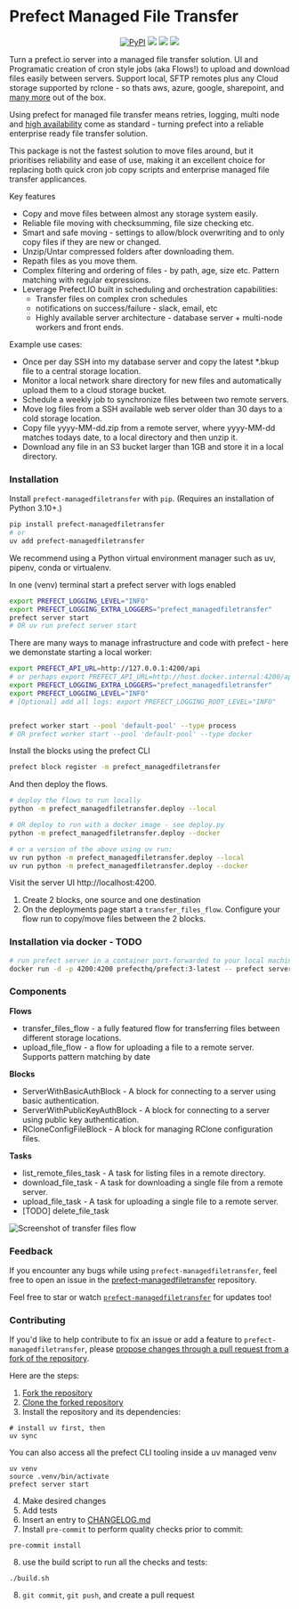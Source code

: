 # Prefect Managed File Transfer

<p align="center">
    <!--- Insert a cover image here -->
    <!--- <br> -->
    <a href="https://pypi.python.org/pypi/prefect-managedfiletransfer/" alt="PyPI version">
        <img alt="PyPI" src="https://img.shields.io/pypi/v/prefect-managedfiletransfer?color=0052FF&labelColor=090422"></a>
    <a href="https://github.com/ImperialCollegeLondon/prefect-managedfiletransfer/" alt="Stars">
        <img src="https://img.shields.io/github/stars/ImperialCollegeLondon/prefect-managedfiletransfer?color=0052FF&labelColor=090422" /></a>
    <a href="https://pypistats.org/packages/prefect-managedfiletransfer/" alt="Downloads">
        <img src="https://img.shields.io/pypi/dm/prefect-managedfiletransfer?color=0052FF&labelColor=090422" /></a>
    <a href="https://github.com/ImperialCollegeLondon/prefect-managedfiletransfer/pulse" alt="Activity">
        <img src="https://img.shields.io/github/commit-activity/m/ImperialCollegeLondon/prefect-managedfiletransfer?color=0052FF&labelColor=090422" /></a>
    <br>
</p>

Turn a prefect.io server into a managed file transfer solution. UI and Programatic creation of cron style jobs (aka Flows!) to upload and download files easily between servers. Support local, SFTP remotes plus any Cloud storage supported by rclone -  so thats aws, azure, google, sharepoint, and [many more](https://rclone.org/overview/) out of the box.

Using prefect for managed file transfer means retries, logging, multi node and [high availability](https://docs.prefect.io/v3/advanced/self-hosted) come as standard - turning prefect into a reliable enterprise ready file transfer solution. 

This package is not the fastest solution to move files around, but it prioritises reliability and ease of use, making it an excellent choice for replacing both quick cron job copy scripts and enterprise managed file transfer applicances.

Key features

- Copy and move files between almost any storage system easily.
- Reliable file moving with checksumming, file size checking etc.
- Smart and safe moving - settings to allow/block overwriting and to only copy files if they are new or changed.
- Unzip/Untar compressed folders after downloading them.
- Repath files as you move them.
- Complex filtering and ordering of files - by path, age, size etc. Pattern matching with regular expressions.
- Leverage Prefect.IO built in scheduling and orchestration capabilities:
    - Transfer files on complex cron schedules
    - notifications on success/failure - slack, email, etc
    - Highly available server architecture - database server + multi-node workers and front ends.

Example use cases:

- Once per day SSH into my database server and copy the latest *.bkup file to a central storage location.
- Monitor a local network share directory for new files and automatically upload them to a cloud storage bucket.
- Schedule a weekly job to synchronize files between two remote servers.
- Move log files from a SSH available web server older than 30 days to a cold storage location.
- Copy file yyyy-MM-dd.zip from a remote server, where yyyy-MM-dd matches todays date, to a local directory and then unzip it.
- Download any file in an S3 bucket larger than 1GB and store it in a local directory.

### Installation

Install `prefect-managedfiletransfer` with `pip`. (Requires an installation of Python 3.10+.)

```bash
pip install prefect-managedfiletransfer
# or 
uv add prefect-managedfiletransfer
```

We recommend using a Python virtual environment manager such as uv, pipenv, conda or virtualenv.

In one (venv) terminal start a prefect server with logs enabled

```bash
export PREFECT_LOGGING_LEVEL="INFO"
export PREFECT_LOGGING_EXTRA_LOGGERS="prefect_managedfiletransfer"
prefect server start
# OR uv run prefect server start
```

There are many ways to manage infrastructure and code with prefect - here we demonstate starting a local worker:

```bash
export PREFECT_API_URL=http://127.0.0.1:4200/api
# or perhaps export PREFECT_API_URL=http://host.docker.internal:4200/api
export PREFECT_LOGGING_EXTRA_LOGGERS="prefect_managedfiletransfer"
export PREFECT_LOGGING_LEVEL="INFO"
# [Optional] add all logs: export PREFECT_LOGGING_ROOT_LEVEL="INFO"


prefect worker start --pool 'default-pool' --type process
# OR prefect worker start --pool 'default-pool' --type docker

```
    
Install the blocks using the prefect CLI

```bash
prefect block register -m prefect_managedfiletransfer
```

And then deploy the flows. 

```bash
# deploy the flows to run locally
python -m prefect_managedfiletransfer.deploy --local

# OR deploy to run with a docker image - see deploy.py
python -m prefect_managedfiletransfer.deploy --docker

# or a version of the above using uv run:
uv run python -m prefect_managedfiletransfer.deploy --local
uv run python -m prefect_managedfiletransfer.deploy --docker
```

Visit the server UI http://localhost:4200.
1. Create 2 blocks, one source and one destination
2. On the deployments page start a `transfer_files_flow`. Configure your flow run to copy/move files between the 2 blocks.

### Installation via docker - TODO

```bash
# run prefect server in a container port-forwarded to your local machine’s 4200 port:
docker run -d -p 4200:4200 prefecthq/prefect:3-latest -- prefect server start --host 0.0.0.0
```

### Components

**Flows**

- transfer_files_flow - a fully featured flow for transferring files between different storage locations.
- upload_file_flow - a flow for uploading a file to a remote server. Supports pattern matching by date

**Blocks**

- ServerWithBasicAuthBlock - A block for connecting to a server using basic authentication.
- ServerWithPublicKeyAuthBlock - A block for connecting to a server using public key authentication.
- RCloneConfigFileBlock - A block for managing RClone configuration files.

**Tasks**

- list_remote_files_task - A task for listing files in a remote directory.
- download_file_task - A task for downloading a single file from a remote server.
- upload_file_task - A task for uploading a single file to a remote server.
- [TODO] delete_file_task

![Screenshot of transfer files flow](docs/img/transfer_files_screengrab.png)

### Feedback

If you encounter any bugs while using `prefect-managedfiletransfer`, feel free to open an issue in the [prefect-managedfiletransfer](https://github.com/ImperialCollegeLondon/prefect-managedfiletransfer) repository.


Feel free to star or watch [`prefect-managedfiletransfer`](https://github.com/ImperialCollegeLondon/prefect-managedfiletransfer) for updates too!

### Contributing

If you'd like to help contribute to fix an issue or add a feature to `prefect-managedfiletransfer`, please [propose changes through a pull request from a fork of the repository](https://docs.github.com/en/pull-requests/collaborating-with-pull-requests/proposing-changes-to-your-work-with-pull-requests/creating-a-pull-request-from-a-fork).

Here are the steps:

1. [Fork the repository](https://docs.github.com/en/get-started/quickstart/fork-a-repo#forking-a-repository)
2. [Clone the forked repository](https://docs.github.com/en/get-started/quickstart/fork-a-repo#cloning-your-forked-repository)
3. Install the repository and its dependencies:
```
# install uv first, then
uv sync
```

You can also access all the prefect CLI tooling inside a uv managed venv
```
uv venv
source .venv/bin/activate
prefect server start
```

4. Make desired changes
5. Add tests
6. Insert an entry to [CHANGELOG.md](https://github.com/ImperialCollegeLondon/prefect-managedfiletransfer/blob/main/CHANGELOG.md)
7. Install `pre-commit` to perform quality checks prior to commit:
```
pre-commit install
```
8. use the build script to run all the checks and tests:

```
./build.sh
```
8. `git commit`, `git push`, and create a pull request
